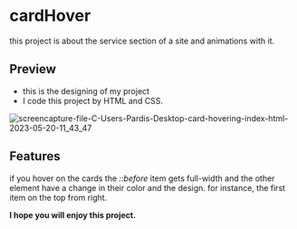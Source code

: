 # cardHover
this project is about the service section of a site and animations with it.
## Preview
- this is the designing of my project 
- I code this project by HTML and CSS.

![screencapture-file-C-Users-Pardis-Desktop-card-hovering-index-html-2023-05-20-11_43_47](https://github.com/ParsaProgramming/cardHover/assets/113282892/bb03897c-e9ef-4681-98d3-fc6e103df54e)
## Features 
if you hover on the cards the *::before* item gets full-width and the other element have a change in their color and the design. for instance, the first item on the top from right.

**I hope you will enjoy this project.**
